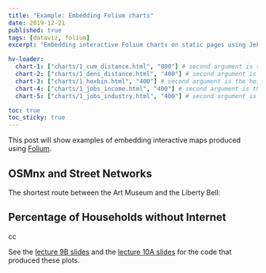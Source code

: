```yaml
---
title: "Example: Embedding Folium charts"
date: 2019-12-21
published: true
tags: [dataviz, folium]
excerpt: "Embedding interactive Folium charts on static pages using Jekyll."

hv-loader:
  chart-1: ["charts/1_cum_distance.html", "800"] # second argument is the height
  chart-2: ["charts/1_dens_distance.html", "400"] # second argument is the height
  chart-3: ["charts/1_hexbin.html", "400"] # second argument is the height
  chart-4: ["charts/1_jobs_income.html", "400"] # second argument is the height
  chart-5: ["charts/1_jobs_industry.html", "400"] # second argument is the height

toc: true
toc_sticky: true
---
```


This post will show examples of embedding interactive maps produced using [Folium](https://github.com/python-visualization/folium).

## OSMnx and Street Networks

The shortest route between the Art Museum and the Liberty Bell:

<div id="chart-1"></div>

## Percentage of Households without Internet

<div id="chart-2"></div>

<div id="chart-3"></div>
cc
<div id="chart-4"></div>

<div id="chart-5"></div>


See the [lecture 9B slides](https://musa-550-fall-2020.github.io/slides/lecture-9B.html) and the [lecture 10A slides](https://musa-550-fall-2020.github.io/slides/lecture-10A.html) for the code that produced these plots.

